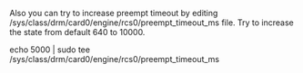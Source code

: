 Also you can try to increase preempt timeout by editing 
/sys/class/drm/card0/engine/rcs0/preempt_timeout_ms 
file. Try to increase the state from default 640 to 10000.

echo 5000 | sudo tee /sys/class/drm/card0/engine/rcs0/preempt_timeout_ms

